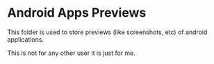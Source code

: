 # Android Apps Previews



This folder is used to store previews (like screenshots, etc) of android applications.

This is not for any other user it is just for me.









